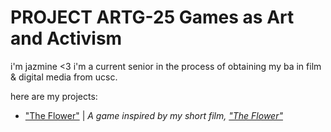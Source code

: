 # PROJECT ARTG-25 Games as Art and Activism

i'm jazmine <3 i'm a current senior in the process of obtaining my ba in film & digital media from ucsc.

here are my projects:
- ["The Flower"](https://plvmbl0ssom.github.io/twine.html) | *A game* *inspired by my short film, ["The Flower"](https://www.youtube.com/watch?v=Upm0A64hZYQ)*
